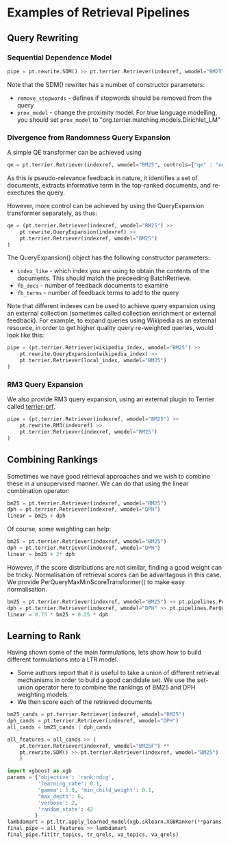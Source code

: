 # Examples of Retrieval Pipelines

## Query Rewriting 

### Sequential Dependence Model

```python
pipe = pt.rewrite.SDM() >> pt.terrier.Retriever(indexref, wmodel="BM25")
```

Note that the SDM() rewriter has a number of constructor parameters:
 - `remove_stopwords` - defines if stopwords should be removed from the query
 - `prox_model` - change the proximity model. For true language modelling, you should set `prox_model` to "org.terrier.matching.models.Dirichlet_LM"


### Divergence from Randomness Query Expansion

A simple QE transformer can be achieved using
```python
qe = pt.terrier.Retriever(indexref, wmodel="BM25", controls={"qe" : "on"})
```

As this is pseudo-relevance feedback in nature, it identifies a set of documents, extracts informative term in the top-ranked documents, and re-exectutes the query.

However, more control can be achieved by using the QueryExpansion transformer separately, as thus:
```python
qe = (pt.terrier.Retriever(indexref, wmodel="BM25") >> 
    pt.rewrite.QueryExpansion(indexref) >> 
    pt.terrier.Retriever(indexref, wmodel="BM25")
)
```

The QueryExpansion() object has the following constructor parameters:
 - `index_like` - which index you are using to obtain the contents of the documents. This should match the preceeding BatchRetrieve. 
 - `fb_docs` - number of feedback documents to examine
 - `fb_terms` - number of feedback terms to add to the query

Note that different indexes can be used to achieve query expansion using an external collection (sometimes called collection enrichment or external feedback).  For example, to expand queries using Wikipedia as an external resource, in order to get higher quality query re-weighted queries, would look like this:

```python
pipe = (pt.terrier.Retriever(wikipedia_index, wmodel="BM25") >> 
    pt.rewrite.QueryExpansion(wikipedia_index) >> 
    pt.terrier.Retriever(local_index, wmodel="BM25")
)
```

### RM3 Query Expansion

We also provide RM3 query expansion, using an external plugin to Terrier called [terrier-prf](https://github.com/terrierteam/terrier-prf).

```python
pipe = (pt.terrier.Retriever(indexref, wmodel="BM25") >> 
    pt.rewrite.RM3(indexref) >> 
    pt.terrier.Retriever(indexref, wmodel="BM25")
)
```
## Combining Rankings

Sometimes we have good retrieval approaches and we wish to combine these in a unsupervised manner. We can do that using the linear combination operator:
```python
bm25 = pt.terrier.Retriever(indexref, wmodel="BM25")
dph = pt.terrier.Retriever(indexref, wmodel="DPH")
linear = bm25 + dph
```

Of course, some weighting can help:
```python
bm25 = pt.terrier.Retriever(indexref, wmodel="BM25")
dph = pt.terrier.Retriever(indexref, wmodel="DPH")
linear = bm25 + 2* dph
```

However, if the score distributions are not similar, finding a good weight can be tricky. Normalisation of retrieval scores can be advantagous in this case. We provide PerQueryMaxMinScoreTransformer() to make easy normalisation.

```python
bm25 = pt.terrier.Retriever(indexref, wmodel="BM25") >> pt.pipelines.PerQueryMaxMinScoreTransformer()
dph = pt.terrier.Retriever(indexref, wmodel="DPH" >> pt.pipelines.PerQueryMaxMinScoreTransformer()
linear = 0.75 * bm25 + 0.25 * dph
```


## Learning to Rank

Having shown some of the main formulations, lets show how to build different formulations into a LTR model.
 - Some authors report that it is useful to take a union of different retrieval mechanisms in order to build a good candidate set. We use the set-union operator here to combine the rankings of BM25 and DPH weighting models.
 - We then score each of the retrieved documents 

```python
bm25_cands = pt.terrier.Retriever(indexref, wmodel="BM25")
dph_cands = pt.terrier.Retriever(indexref, wmodel="DPH")
all_cands = bm25_cands | dph_cands

all_features = all_cands >> (  
    pt.terrier.Retriever(indexref, wmodel="BM25F") **
    pt.rewrite.SDM() >> pt.terrier.Retriever(indexref, wmodel="BM25")
    )

import xgboost as xgb
params = {'objective': 'rank:ndcg', 
          'learning_rate': 0.1, 
          'gamma': 1.0, 'min_child_weight': 0.1,
          'max_depth': 6,
          'verbose': 2,
          'random_state': 42 
         }
lambdamart = pt.ltr.apply_learned_model(xgb.sklearn.XGBRanker(**params), form='ltr')
final_pipe = all_features >> lambdamart
final_pipe.fit(tr_topics, tr_qrels, va_topics, va_qrels)

```

